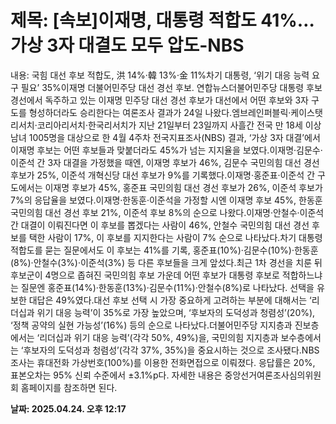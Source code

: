 # **제목: [속보]이재명, 대통령 적합도 41%…가상 3자 대결도 모두 압도-NBS**

  내용: 국힘 대선 후보 적합도, 洪 14%·韓 13%·金 11%차기 대통령, ‘위기 대응 능력 요구 필요’ 35%이재명 더불어민주당 대선 경선 후보. 연합뉴스더불어민주당 대통령 후보 경선에서 독주하고 있는 이재명 민주당 대선 경선 후보가 대선에서 어떤 후보와 3자 구도를 형성하더라도 승리한다는 여론조사 결과가 24일 나왔다.엠브레인퍼블릭·케이스탯리서치·코리아리서치·한국리서치가 지난 21일부터 23일까지 사흘간 전국 만 18세 이상 남녀 1005명을 대상으로 한 4월 4주차 전국지표조사(NBS) 결과, ‘가상 3자 대결’에서 이재명 후보는 어떤 후보들과 맞붙더라도 45%가 넘는 지지율을 보였다.이재명·김문수·이준석 간 3자 대결을 가정했을 때엔, 이재명 후보가 46%, 김문수 국민의힘 대선 경선 후보가 25%, 이준석 개혁신당 대선 후보가 9%를 기록했다.이재명·홍준표·이준석 간 구도에서는 이재명 후보가 45%, 홍준표 국민의힘 대선 경선 후보가 26%, 이준석 후보가 7%의 응답율을 보였다.이재명·한동훈·이준석을 가정할 시엔 이재명 후보 45%, 한동훈 국민의힘 대선 경선 후보 21%, 이준석 후보 8%의 순으로 나왔다.이재명·안철수·이준석 간 대결이 이뤄진다면 이 후보를 뽑겠다는 사람이 46%, 안철수 국민의힘 대선 경선 후보를 택한 사람이 17%, 이 후보를 지지한다는 사람이 7% 순으로 나타났다.차기 대통령 적합도를 묻는 질문에서도 이 후보는 41%를 기록, 홍준표(10%)·김문수(10%)·한동훈(8%)·안철수(3%)·이준석(3%) 등 다른 후보들을 크게 앞섰다.최근 1차 경선을 치룬 뒤 후보군이 4명으로 좁혀진 국민의힘 후보 가운데 어떤 후보가 대통령 후보로 적합하느냐는 질문엔 홍준표(14%)·한동훈(13%)·김문수(11%)·안철수(8%)로 나타났다. 선택을 유보한 대답은 49%였다.대선 후보 선택 시 가장 중요하게 고려하는 부분에 대해서는 ‘리더십과 위기 대응 능력’이 35%로 가장 높았으며, ‘후보자의 도덕성과 청렴성’(20%), ‘정책 공약의 실현 가능성’(16%) 등의 순으로 나타났다.더불어민주당 지지층과 진보층에서는 ‘리더십과 위기 대응 능력’(각각 50%, 49%)을, 국민의힘 지지층과 보수층에서는 ‘후보자의 도덕성과 청렴성’(각각 37%, 35%)을 중요시하는 것으로 조사됐다.NBS 조사는 휴대전화 가상번호(100%)를 이용한 전화면접으로 이뤄졌다. 응답률은 20%, 표본오차는 95% 신뢰 수준에서 ±3.1%p다. 자세한 내용은 중앙선거여론조사심의위원회 홈페이지를 참조하면 된다.

  **날짜: 2025.04.24. 오후 12:17**